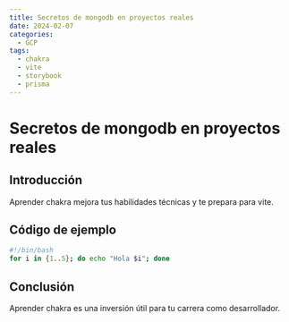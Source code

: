 ```yaml
---
title: Secretos de mongodb en proyectos reales
date: 2024-02-07
categories:
  - GCP
tags:
  - chakra
  - vite
  - storybook
  - prisma
---
```


# Secretos de mongodb en proyectos reales

## Introducción

Aprender chakra mejora tus habilidades técnicas y te prepara para vite.

## Código de ejemplo

```bash
#!/bin/bash
for i in {1..5}; do echo "Hola $i"; done
```

## Conclusión

Aprender chakra es una inversión útil para tu carrera como desarrollador.